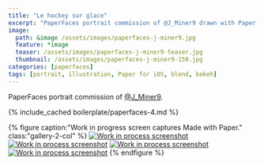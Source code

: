 ```yaml
---
title: "Le hockey sur glace"
excerpt: "PaperFaces portrait commission of @J_Miner9 drawn with Paper for iOS on an iPad."
image: 
  path: &image /assets/images/paperfaces-j-miner9.jpg 
  feature: *image
  teaser: /assets/images/paperfaces-j-miner9-teaser.jpg
  thumbnail: /assets/images/paperfaces-j-miner9-150.jpg
categories: [paperfaces]
tags: [portrait, illustration, Paper for iOS, blend, bokeh]
---
```


PaperFaces portrait commission of [@J_Miner9](https://twitter.com/J_Miner9).

{% include_cached boilerplate/paperfaces-4.md %}

{% figure caption:"Work in progress screen captures Made with Paper." class:"gallery-2-col" %}
[![Work in process screenshot](/assets/images/paperfaces-j-miner9-process-1-600.jpg)](/assets/images/paperfaces-j-miner9-process-1-lg.jpg)
[![Work in process screenshot](/assets/images/paperfaces-j-miner9-process-2-600.jpg)](/assets/images/paperfaces-j-miner9-process-2-lg.jpg)
[![Work in process screenshot](/assets/images/paperfaces-j-miner9-process-3-600.jpg)](/assets/images/paperfaces-j-miner9-process-3-lg.jpg)
[![Work in process screenshot](/assets/images/paperfaces-j-miner9-process-4-600.jpg)](/assets/images/paperfaces-j-miner9-process-4-lg.jpg)
{% endfigure %}
